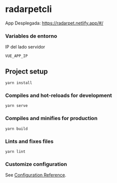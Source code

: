 # radarpetcli

App Desplegada: https://radarpet.netlify.app/#/
### Variables de entorno
IP del lado servidor 
```
VUE_APP_IP
```

## Project setup
```
yarn install
```

### Compiles and hot-reloads for development
```
yarn serve
```

### Compiles and minifies for production
```
yarn build
```

### Lints and fixes files
```
yarn lint
```

### Customize configuration
See [Configuration Reference](https://cli.vuejs.org/config/).

